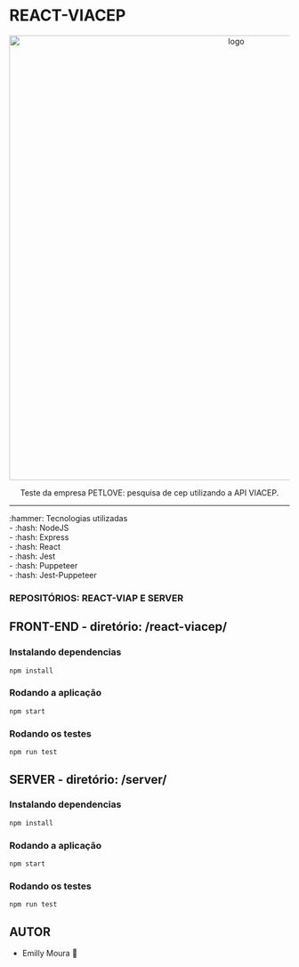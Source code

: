  
# REACT-VIACEP
<p align="center">
  <img src="https://github.com/emysmoura/petlove-challenge/blob/master/react-viacep/src/assets/print-reactviacep.png" width="800" alt="logo" />
</p>
<p align="center">Teste da empresa PETLOVE: pesquisa de cep utilizando a API VIACEP.</p>
 <hr />
:hammer: Tecnologias utilizadas <br>
  - :hash: NodeJS <br/>
  - :hash:  Express <br/>
  - :hash: React <br/>
  - :hash: Jest <br/>
  - :hash: Puppeteer <br/>
  - :hash: Jest-Puppeteer <br/>
 
 ### REPOSITÓRIOS: REACT-VIAP E SERVER
 ## FRONT-END - diretório: /react-viacep/
 ### Instalando dependencias
`npm install`
### Rodando a aplicação
`npm start`
### Rodando os testes
`npm run test`

 ## SERVER - diretório: /server/
 ### Instalando dependencias
`npm install`
### Rodando a aplicação
`npm start`
### Rodando os testes
`npm run test`

## AUTOR
  - Emilly Moura :purple_heart:
 







